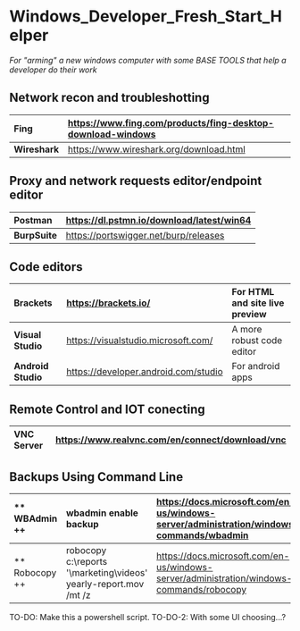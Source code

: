 # Windows_Developer_Fresh_Start_Helper
*For "arming" a new windows computer with some BASE TOOLS that help a developer do their work*

## Network recon and troubleshotting
| **Fing** | https://www.fing.com/products/fing-desktop-download-windows | 
|:--|:--|
| **Wireshark** | https://www.wireshark.org/download.html | 

## Proxy and network requests editor/endpoint editor
|**Postman** | https://dl.pstmn.io/download/latest/win64 |
|:--|:--|
|**BurpSuite** | https://portswigger.net/burp/releases |

## Code editors
| **Brackets** | https://brackets.io/ | For HTML and site live preview |
|:--|:--|:--|
| **Visual Studio** | https://visualstudio.microsoft.com/ | A more robust code editor |
| **Android Studio** | https://developer.android.com/studio | For android apps |


## Remote Control and IOT conecting
|**VNC Server** | https://www.realvnc.com/en/connect/download/vnc |
|:--|:--|

## Backups Using Command Line
|** WBAdmin ++ | wbadmin enable backup | https://docs.microsoft.com/en-us/windows-server/administration/windows-commands/wbadmin |
|:--|:--|:--|
|** Robocopy ++ | robocopy c:\reports '\\marketing\videos' yearly-report.mov /mt /z | https://docs.microsoft.com/en-us/windows-server/administration/windows-commands/robocopy |

TO-DO: Make this a powershell script.
TO-DO-2: With some UI choosing...?
